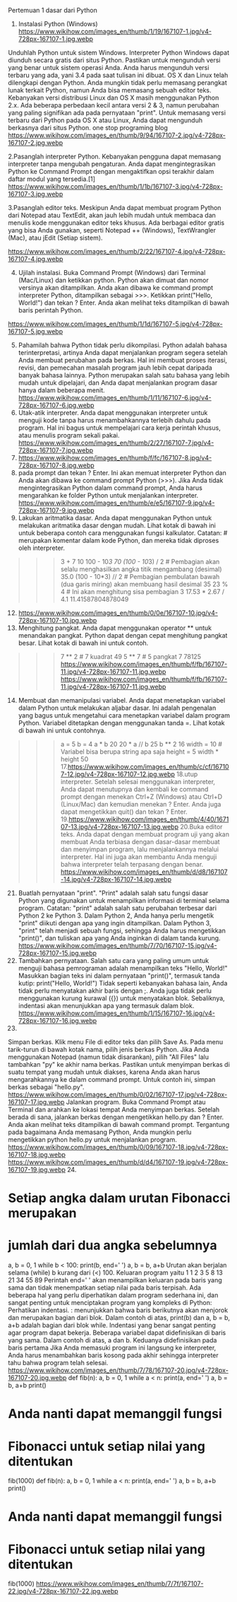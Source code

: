 Pertemuan 1 dasar dari Python


1. Instalasi Python (Windows)
https://www.wikihow.com/images_en/thumb/1/19/167107-1.jpg/v4-728px-167107-1.jpg.webp

Unduhlah Python untuk sistem Windows. Interpreter Python Windows dapat diunduh secara gratis dari situs Python. Pastikan untuk mengunduh versi yang benar untuk sistem operasi Anda.
Anda harus mengunduh versi terbaru yang ada, yani 3.4 pada saat tulisan ini dibuat.
OS X dan Linux telah dilengkapi dengan Python. Anda mungkin tidak perlu memasang perangkat lunak terkait Python, namun Anda bisa memasang sebuah editor teks.
Kebanyakan versi distribusi Linux dan OS X masih menggunakan Python 2.x. Ada beberapa perbedaan kecil antara versi 2 & 3, namun perubahan yang paling signifikan ada pada pernyataan "print". Untuk memasang versi terbaru dari Python pada OS X atau Linux, Anda dapat mengunduh berkasnya dari situs Python.
one stop programing blog
https://www.wikihow.com/images_en/thumb/9/94/167107-2.jpg/v4-728px-167107-2.jpg.webp

2.Pasanglah interpreter Python. Kebanyakan pengguna dapat memasang interpreter tanpa mengubah pengaturan. Anda dapat mengintegrasikan Python ke Command Prompt dengan mengaktifkan opsi terakhir dalam daftar modul yang tersedia.[1]
https://www.wikihow.com/images_en/thumb/1/1b/167107-3.jpg/v4-728px-167107-3.jpg.webp

3.Pasanglah editor teks. Meskipun Anda dapat membuat program Python dari Notepad atau TextEdit, akan jauh lebih mudah untuk membaca dan menulis kode menggunakan editor teks khusus. Ada berbagai editor gratis yang bisa Anda gunakan, seperti Notepad ++ (Windows), TextWrangler (Mac), atau jEdit (Setiap sistem).

https://www.wikihow.com/images_en/thumb/2/22/167107-4.jpg/v4-728px-167107-4.jpg.webp

4. Ujilah instalasi. Buka Command Prompt (Windows) dari Terminal (Mac/Linux) dan ketikkan python. Python akan dimuat dan nomor versinya akan ditampilkan. Anda akan dibawa ke command prompt interpreter Python, ditampilkan sebagai >>>.
Ketikkan print("Hello, World!") dan tekan ? Enter. Anda akan melihat teks ditampilkan di bawah baris perintah Python.

https://www.wikihow.com/images_en/thumb/1/1d/167107-5.jpg/v4-728px-167107-5.jpg.webp

5. Pahamilah bahwa Python tidak perlu dikompilasi. Python adalah bahasa terinterpretasi, artinya Anda dapat menjalankan program segera setelah Anda membuat perubahan pada berkas. Hal ini membuat proses iterasi, revisi, dan pemecahan masalah program jauh lebih cepat daripada banyak bahasa lainnya.
Python merupakan salah satu bahasa yang lebih mudah untuk dipelajari, dan Anda dapat menjalankan program dasar hanya dalam beberapa menit.
https://www.wikihow.com/images_en/thumb/1/11/167107-6.jpg/v4-728px-167107-6.jpg.webp
 6. Utak-atik interpreter. Anda dapat menggunakan interpreter untuk menguji kode tanpa harus menambahkannya terlebih dahulu pada program. Hal ini bagus untuk mempelajari cara kerja perintah khusus, atau menulis program sekali pakai.
https://www.wikihow.com/images_en/thumb/2/27/167107-7.jpg/v4-728px-167107-7.jpg.webp
7. https://www.wikihow.com/images_en/thumb/f/fc/167107-8.jpg/v4-728px-167107-8.jpg.webp
8. pada prompt dan tekan ? Enter. Ini akan memuat interpreter Python dan Anda akan dibawa ke command prompt Python (>>>).
Jika Anda tidak mengintegrasikan Python dalam command prompt, Anda harus mengarahkan ke folder Python untuk menjalankan interpreter.
https://www.wikihow.com/images_en/thumb/e/e5/167107-9.jpg/v4-728px-167107-9.jpg.webp
9. Lakukan aritmatika dasar. Anda dapat menggunakan Python untuk melakukan aritmatika dasar dengan mudah. Lihat kotak di bawah ini untuk beberapa contoh cara menggunakan fungsi kalkulator. Catatan: # merupakan komentar dalam kode Python, dan mereka tidak diproses oleh interpreter.
>>> 3 + 7
10
>>> 100 - 10*3
70
>>> (100 - 10*3) / 2   # Pembagian akan selalu menghasilkan angka 
titik mengambang (desimal)
35.0
>>> (100 - 10*3) // 2   # Pembagian pembulatan bawah (dua garis miring) akan membuang hasil desimal
35
>>> 23 % 4   # Ini akan menghitung sisa pembagian
3
>>> 17.53 * 2.67 / 4.1
11.41587804878049
12. https://www.wikihow.com/images_en/thumb/0/0e/167107-10.jpg/v4-728px-167107-10.jpg.webp
13. Menghitung pangkat. Anda dapat menggunakan operator ** untuk menandakan pangkat. Python dapat dengan cepat menghitung pangkat besar. Lihat kotak di bawah ini untuk contoh.

>>> 7 ** 2   # 7 kuadrat
49
>>> 5 ** 7   # 5 pangkat 7
78125
https://www.wikihow.com/images_en/thumb/f/fb/167107-11.jpg/v4-728px-167107-11.jpg.webp
https://www.wikihow.com/images_en/thumb/f/fb/167107-11.jpg/v4-728px-167107-11.jpg.webp
14. Membuat dan memanipulasi variabel. Anda dapat menetapkan variabel dalam Python untuk melakukan aljabar dasar. Ini adalah pengenalan yang bagus untuk mengetahui cara menetapkan variabel dalam program Python. Variabel ditetapkan dengan menggunakan tanda =. Lihat kotak di bawah ini untuk contohnya.
>>> a = 5
>>> b = 4
>>> a * b
20
>>> 20 * a // b
25
>>> b ** 2
16
>>> width = 10   # Variabel bisa berupa string apa saja
>>> height = 5
>>> width * height
50
17.https://www.wikihow.com/images_en/thumb/c/cf/167107-12.jpg/v4-728px-167107-12.jpg.webp
18.utup interpreter. Setelah selesai menggunakan interpreter, Anda dapat menutupnya dan kembali ke command prompt dengan menekan Ctrl+Z (Windows) atau Ctrl+D (Linux/Mac) dan kemudian menekan ? Enter. Anda juga dapat mengetikkan quit() dan tekan ? Enter.
19.https://www.wikihow.com/images_en/thumb/4/40/167107-13.jpg/v4-728px-167107-13.jpg.webp
20.Buka editor teks. Anda dapat dengan membuat program uji yang akan membuat Anda terbiasa dengan dasar-dasar membuat dan menyimpan program, lalu menjalankannya melalui interpreter. Hal ini juga akan membantu Anda menguji bahwa interpreter telah terpasang dengan benar.
https://www.wikihow.com/images_en/thumb/d/d8/167107-14.jpg/v4-728px-167107-14.jpg.webp
21. Buatlah pernyataan "print". "Print" adalah salah satu fungsi dasar Python yang digunakan untuk menampilkan informasi di terminal selama program. Catatan: "print" adalah salah satu perubahan terbesar dari Python 2 ke Python 3. Dalam Python 2, Anda hanya perlu mengetik "print" diikuti dengan apa yang ingin ditampilkan. Dalam Python 3, "print" telah menjadi sebuah fungsi, sehingga Anda harus mengetikkan "print()", dan tuliskan apa yang Anda inginkan di dalam tanda kurung.
https://www.wikihow.com/images_en/thumb/7/70/167107-15.jpg/v4-728px-167107-15.jpg.webp
22. Tambahkan pernyataan. Salah satu cara yang paling umum untuk menguji bahasa pemrograman adalah menampilkan teks "Hello, World!" Masukkan bagian teks ini dalam pernyataan "print()", termasuk tanda kutip: 
print("Hello, World!")
Tidak seperti kebanyakan bahasa lain, Anda tidak perlu menyatakan akhir baris dengan ;. Anda juga tidak perlu menggunakan kurung kurawal ({}) untuk menyatakan blok. Sebaliknya, indentasi akan menunjukkan apa yang termasuk dalam blok.\
https://www.wikihow.com/images_en/thumb/1/15/167107-16.jpg/v4-728px-167107-16.jpg.webp
23. 
Simpan berkas. Klik menu File di editor teks dan pilih Save As. Pada menu tarik-turun di bawah kotak nama, pilih jenis berkas Python. Jika Anda menggunakan Notepad (namun tidak disarankan), pilih "All Files" lalu tambahkan "py" ke akhir nama berkas.
Pastikan untuk menyimpan berkas di suatu tempat yang mudah untuk diakses, karena Anda akan harus mengarahkannya ke dalam command prompt.
Untuk contoh ini, simpan berkas sebagai "hello.py".
https://www.wikihow.com/images_en/thumb/0/02/167107-17.jpg/v4-728px-167107-17.jpg.webp
Jalankan program. Buka Command Prompt atau Terminal dan arahkan ke lokasi tempat Anda menyimpan berkas. Setelah berada di sana, jalankan berkas dengan mengetikkan hello.py dan ? Enter. Anda akan melihat teks ditampilkan di bawah command prompt.
Tergantung pada bagaimana Anda memasang Python, Anda mungkin perlu mengetikkan python hello.py untuk menjalankan program.
https://www.wikihow.com/images_en/thumb/0/09/167107-18.jpg/v4-728px-167107-18.jpg.webp
https://www.wikihow.com/images_en/thumb/d/d4/167107-19.jpg/v4-728px-167107-19.jpg.webp
24. 
# Setiap angka dalam urutan Fibonacci merupakan
# jumlah dari dua angka sebelumnya 
a, b = 0, 1
while b < 100:
        print(b, end=' ')
        a, b = b, a+b
Urutan akan berjalan selama (while) b kurang dari (<) 100.
Keluaran program yaitu 1 1 2 3 5 8 13 21 34 55 89
Perintah end=' ' akan menampilkan keluaran pada baris yang sama dan tidak menempatkan setiap nilai pada baris terpisah.
Ada beberapa hal yang perlu diperhatikan dalam program sederhana ini, dan sangat penting untuk menciptakan program yang kompleks di Python:
Perhatikan indentasi. : menunjukkan bahwa baris berikutnya akan menjorok dan merupakan bagian dari blok. Dalam contoh di atas, print(b) dan a, b = b, a+b adalah bagian dari blok while. Indentasi yang benar sangat penting agar program dapat bekerja.
Beberapa variabel dapat didefinisikan di baris yang sama. Dalam contoh di atas, a dan b. Keduanya didefinisikan pada baris pertama
Jika Anda memasuki program ini langsung ke interpreter, Anda harus menambahkan baris kosong pada akhir sehingga interpreter tahu bahwa program telah selesai.
https://www.wikihow.com/images_en/thumb/7/78/167107-20.jpg/v4-728px-167107-20.jpg.webp
def fib(n):
        a, b = 0, 1
        while a < n:
                print(a, end=' ')
                a, b = b, a+b
        print()
# Anda nanti dapat memanggil fungsi
# Fibonacci untuk setiap nilai yang ditentukan
fib(1000)
def fib(n):
        a, b = 0, 1
        while a < n:
                print(a, end=' ')
                a, b = b, a+b
        print()
# Anda nanti dapat memanggil fungsi
# Fibonacci untuk setiap nilai yang ditentukan
fib(1000)
https://www.wikihow.com/images_en/thumb/7/7f/167107-22.jpg/v4-728px-167107-22.jpg.webp

